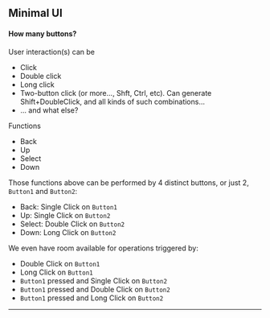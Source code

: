 ## Minimal UI

#### How many buttons?

User interaction(s) can be
- Click
- Double click
- Long click
- Two-button click (or more..., Shft, Ctrl, etc). Can generate Shift+DoubleClick, and all kinds of such combinations...
- ... and what else?

Functions
- Back
- Up
- Select
- Down

Those functions above can be performed by 4 distinct buttons, or just 2, `Button1` and `Button2`:
- Back: Single Click on `Button1`
- Up: Single Click on `Button2`
- Select: Double Click on `Button2`
- Down: Long Click on `Button2`

We even have room available for operations triggered by:
- Double Click on `Button1`
- Long Click on `Button1`
- `Button1` pressed and Single Click on `Button2`
- `Button1` pressed and Double Click on `Button2`
- `Button1` pressed and Long Click on `Button2`

---

